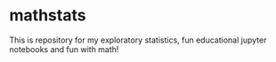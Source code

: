 # mathstats
This is repository for my exploratory statistics, fun educational jupyter notebooks and fun with math!
